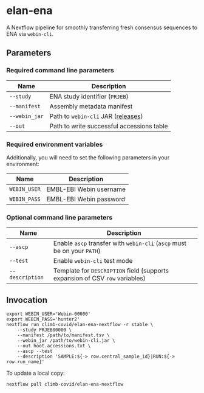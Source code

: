 # elan-ena

A Nextflow pipeline for smoothly transferring fresh consensus sequences to ENA via `webin-cli`.

## Parameters

### Required command line parameters

 | Name | Description |
 | ---- | ----------- |
 | `--study` | ENA study identifier (`PRJEB`) |
 | `--manifest` |  Assembly metadata manifest |
 | `--webin_jar` | Path to `webin-cli` JAR ([releases](https://github.com/enasequence/webin-cli/releases)) |
 | `--out` | Path to write successful accessions table |

### Required environment variables

Additionally, you will need to set the following parameters in your environment:

 | Name | Description |
 | ---- | ----------- |
 | `WEBIN_USER` | EMBL-EBI Webin username |
 | `WEBIN_PASS` | EMBL-EBI Webin password |

### Optional command line parameters

| Name | Description |
| ---- | ----------- |
| `--ascp` | Enable `ascp` transfer with `webin-cli` (`ascp` must be on your `PATH`) |
| `--test` | Enable `webin-cli` test mode |
| `--description` | Template for `DESCRIPTION` field (supports expansion of CSV `row` variables) |


## Invocation

```
export WEBIN_USER='Webin-00000'
export WEBIN_PASS='hunter2'
nextflow run climb-covid/elan-ena-nextflow -r stable \
    --study PRJEB00000 \
    --manifest /path/to/manifest.tsv \
    --webin_jar /path/to/webin-cli.jar \
    --out hoot.accessions.txt \
    --ascp --test
    --description 'SAMPLE:${-> row.central_sample_id}|RUN:${-> row.run_name}'
```

To update a local copy:

```
nextflow pull climb-covid/elan-ena-nextflow
```
